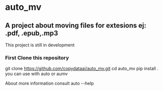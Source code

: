 # auto_mv
## A project about moving files for extesions ej: .pdf, .epub,.mp3
This project is still in development

### First Clone this repository 
  git clone https://github.com/copydataai/auto_mv.git
  cd auto_mv
  pip install . 
  you can use with auto or aumv

About more information consult 
  auto --help
